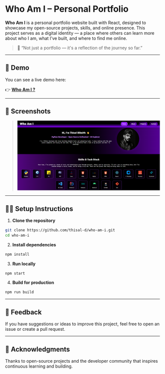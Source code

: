# Who Am I – Personal Portfolio

**Who Am I** is a personal portfolio website built with React, designed to showcase my open-source projects, skills, and online presence. This project serves as a digital identity — a place where others can learn more about who I am, what I’ve built, and where to find me online.

> 🧠 “Not just a portfolio — it's a reflection of the journey so far.”

---

## 🚀 Demo

You can see a live demo here:

👉 [**Who Am I ?**](https://who-am-i-web.netlify.app/)

---

## 📸 Screenshots

> ![](readme-assets/s1.png)

---

## 🧑‍💻 Setup Instructions

1. **Clone the repository**

```bash
git clone https://github.com/thisal-d/who-am-i.git
cd who-am-i
````

2. **Install dependencies**

```bash
npm install
```

3. **Run locally**

```bash
npm start
```

4. **Build for production**

```bash
npm run build
```

---

## 💬 Feedback

If you have suggestions or ideas to improve this project, feel free to open an issue or create a pull request.

---

## 🙌 Acknowledgments

Thanks to open-source projects and the developer community that inspires continuous learning and building.
